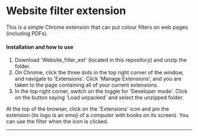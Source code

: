 # Website filter extension

This is a simple Chrome extension that can put colour filters on web pages (including PDFs).

#### Installation and how to use

1. Download 'Website_filter_ext' (located in this repository) and unzip the folder.
2. On Chrome, click the three dots in the top right corner of the window, and navigate to 'Extensions'. Click 'Manage Extensions', and you are taken to the page containing all of your current extensions.
3. In the top right corner, switch on the toggle for 'Developer mode'. Click on the button saying 'Load unpacked' and select the unzipped folder. 

At the top of the browser, click on the 'Extensions' icon and pin the extension (its logo is an emoji of a computer with books on its screen). You can use the filter when the icon is clicked.

---
